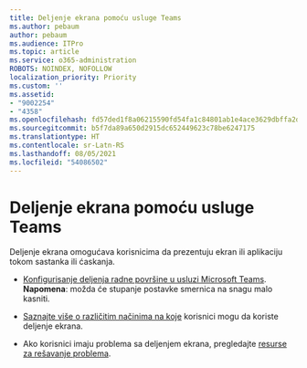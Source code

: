 ```yaml
---
title: Deljenje ekrana pomoću usluge Teams
ms.author: pebaum
author: pebaum
ms.audience: ITPro
ms.topic: article
ms.service: o365-administration
ROBOTS: NOINDEX, NOFOLLOW
localization_priority: Priority
ms.custom: ''
ms.assetid:
- "9002254"
- "4358"
ms.openlocfilehash: fd57ded1f8a06215590fd54fa1c84801ab1e4ace3629dbffa2d08026139a96fd
ms.sourcegitcommit: b5f7da89a650d2915dc652449623c78be6247175
ms.translationtype: HT
ms.contentlocale: sr-Latn-RS
ms.lasthandoff: 08/05/2021
ms.locfileid: "54086502"
---
```

# <a name="screen-sharing-with-teams"></a>Deljenje ekrana pomoću usluge Teams

Deljenje ekrana omogućava korisnicima da prezentuju ekran ili aplikaciju tokom sastanka ili ćaskanja.

- [Konfigurisanje deljenja radne površine u usluzi Microsoft Teams](https://docs.microsoft.com/microsoftteams/configure-desktop-sharing). **Napomena**: možda će stupanje postavke smernica na snagu malo kasniti. 

- [Saznajte više o različitim načinima na koje](https://docs.microsoft.com/microsoftteams/meeting-policies-in-teams#meeting-policy-settings---content-sharing) korisnici mogu da koriste deljenje ekrana. 

- Ako korisnici imaju problema sa deljenjem ekrana, pregledajte [resurse za rešavanje problema](https://docs.microsoft.com/microsoftteams/connectivity-issues). 

